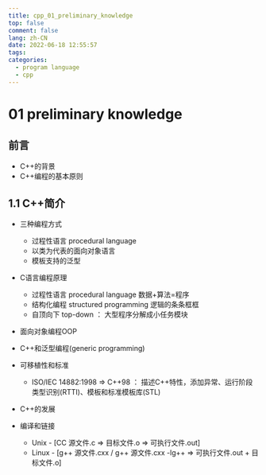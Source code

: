 ```yaml
---
title: cpp_01_preliminary_knowledge
top: false
comment: false
lang: zh-CN
date: 2022-06-18 12:55:57
tags:
categories:
  - program language
  - cpp
---
```


# 01 preliminary knowledge

## 前言

- C++的背景
- C++编程的基本原则

## 1.1 C++简介

- 三种编程方式
  - 过程性语言 procedural language
  - 以类为代表的面向对象语言
  - 模板支持的泛型
- C语言编程原理
  - 过程性语言 procedural language 数据+算法=程序
  - 结构化编程 structured programming 逻辑的条条框框
  - 自顶向下 top-down ： 大型程序分解成小任务模块

- 面向对象编程OOP
- C++和泛型编程(generic programming)
- 可移植性和标准
  - ISO/IEC 14882:1998 => C++98 ： 描述C++特性，添加异常、运行阶段类型识别(RTTI)、模板和标准模板库(STL)
- C++的发展
- 编译和链接
  - Unix - [CC 源文件.c => 目标文件.o => 可执行文件.out]
  - Linux - [g++ 源文件.cxx / g++ 源文件.cxx -lg++ => 可执行文件.out + 目标文件.o]
